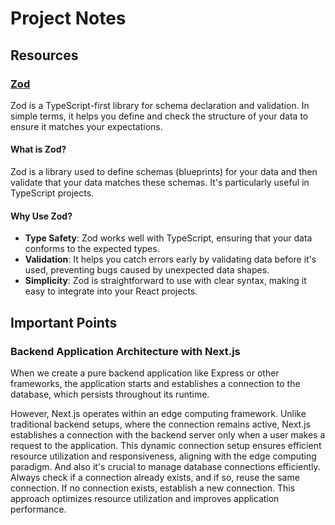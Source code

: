 # Project Notes

## Resources

### [Zod](https://zod.dev/)

Zod is a TypeScript-first library for schema declaration and validation. In simple terms, it helps you define and check the structure of your data to ensure it matches your expectations.

#### What is Zod?

Zod is a library used to define schemas (blueprints) for your data and then validate that your data matches these schemas. It's particularly useful in TypeScript projects.

#### Why Use Zod?

- **Type Safety**: Zod works well with TypeScript, ensuring that your data conforms to the expected types.
- **Validation**: It helps you catch errors early by validating data before it's used, preventing bugs caused by unexpected data shapes.
- **Simplicity**: Zod is straightforward to use with clear syntax, making it easy to integrate into your React projects.

## Important Points

### Backend Application Architecture with Next.js

When we create a pure backend application like Express or other frameworks, the application starts and establishes a connection to the database, which persists throughout its runtime.

However, Next.js operates within an edge computing framework. Unlike traditional backend setups, where the connection remains active, Next.js establishes a connection with the backend server only when a user makes a request to the application. This dynamic connection setup ensures efficient resource utilization and responsiveness, aligning with the edge computing paradigm.
And also it's crucial to manage database connections efficiently. Always check if a connection already exists, and if so, reuse the same connection. If no connection exists, establish a new connection. This approach optimizes resource utilization and improves application performance.
